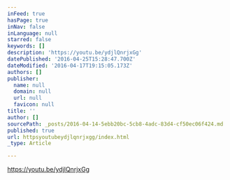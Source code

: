 ```yaml
---
inFeed: true
hasPage: true
inNav: false
inLanguage: null
starred: false
keywords: []
description: 'https://youtu.be/ydjlQnrjxGg'
datePublished: '2016-04-25T15:28:47.700Z'
dateModified: '2016-04-17T19:15:05.173Z'
authors: []
publisher:
  name: null
  domain: null
  url: null
  favicon: null
title: ''
author: []
sourcePath: _posts/2016-04-14-5ebb20bc-5cb8-4adc-83d4-cf50ec06f424.md
published: true
url: httpsyoutubeydjlqnrjxgg/index.html
_type: Article

---
```

https://youtu.be/ydjlQnrjxGg